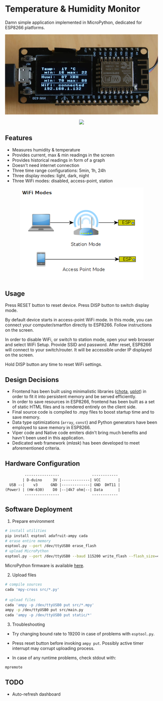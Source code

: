 # Temperature & Humidity Monitor

Damn simple application implemented in MicroPython, dedicated for ESP8266 platforms.

<p align="center">
<img src="docs/device.jpg">
</p>

<p align="center">
<img src="docs/ui.jpg">
</p>

## Features

- Measures humidity & temperature
- Provides current, max & min readings in the screen
- Provides historical readings in form of a graph
- Doesn't need internet connection
- Three time range configurations: 5min, 1h, 24h
- Three display modes: light, dark, night
- Three WiFi modes: disabled, access-point, station

<p align="center">
<img src="docs/wifi_modes.png">
</p>

## Usage

Press RESET button to reset device. Press DISP button to switch display mode.

By default device starts in access-point WiFi mode. In this mode, you can connect your computer/smartfon directly to ESP8266. Follow instructions on the screen.

In order to disable WiFi, or switch to station mode, open your web browser and select WiFi Setup. Provide SSID and password. After reset, ESP8266 will connect to your switch/router. It will be accessible under IP displayed on the screen.

Hold DISP button any time to reset WiFi settings.

## Design Decisions

- Frontend has been built using minimalistic libraries ([chota](https://jenil.github.io/chota/), [uplot](https://github.com/leeoniya/uPlot)) in order to fit it into persistent memory and be served efficiently.
- In order to save resources in ESP8266, frontend has been built as a set of static HTML files and is rendered entirely on the client side.
- Final source code is compiled to .mpy files to boost startup time and to save memory.
- Data type optimizations (`array`, `const`) and Python generators have been employed to save memory in ESP8266.
- Viper code and Native code emiters didn't bring much benefits and havn't been used in this application.
- Dedicated web framework (*mlask*) has been developed to meet aforementioned criteria.

## Hardware Configuration

```
         ----------------               ------------
        | D-duino     3V |-------------| VCC        |
  USB --|    v3      GND |-------------| GND  DHT11 |
(Power) | (HW-630)    D0 |--|4k7 ohm|--| Data       |
         ----------------               ------------
```

## Software Deployment


1. Prepare environment

```sh
# install utilities
pip install esptool adafruit-ampy cada
# erase entire memory
esptool.py --port /dev/ttyUSB0 erase_flash
# upload MicroPython
esptool.py --port /dev/ttyUSB0 --baud 115200 write_flash --flash_size=4MB -fm dio 0 ESP8266_GENERIC-20231005-v1.21.0.bin
```

MicroPython firmware is available [here](https://micropython.org/download/ESP8266_GENERIC/).

2. Upload files
```sh
# compile sources
cada 'mpy-cross src/*.py'

# upload files
cada 'ampy -p /dev/ttyUSB0 put src/*.mpy'
ampy -p /dev/ttyUSB0 put src/main.py
cada 'ampy -p /dev/ttyUSB0 put static/*'
```

3. Troubleshooting

- Try changing bound rate to 19200 in case of problems with `esptool.py`.

- Press reset button before invoking `ampy put`. Possibly active timer interrupt may corrupt uploading process.

- In case of any runtime problems, check stdout with:
```sh
mpremote
```

## TODO

- Auto-refresh dashboard

